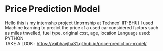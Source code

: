 # Price Prediction Model

Hello this is my internship project {Internship at Technex' IIT-BHU}
I used Machine learning to predict the price of a used car
considered factors such as miles travelled, fuel type, original cost, age, location
Language used: PYTHON
<br>
TAKE A LOOK : https://vaibhavjha31.github.io/price-prediction-model/
